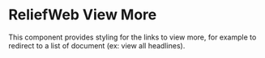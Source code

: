 ReliefWeb View More
===================

This component provides styling for the links to view more, for example to redirect to a list of document (ex: view all headlines).
